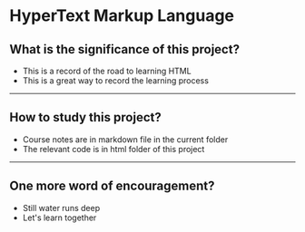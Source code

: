 # HyperText Markup Language

## What is the significance of this project?

- This is a record of the road to learning HTML
- This is a great way to record the learning process

---

## How to study this project?

- Course notes are in markdown file in the current folder
- The relevant code is in html folder of this project

---

## One more word of encouragement?

- Still water runs deep
- Let's learn together




